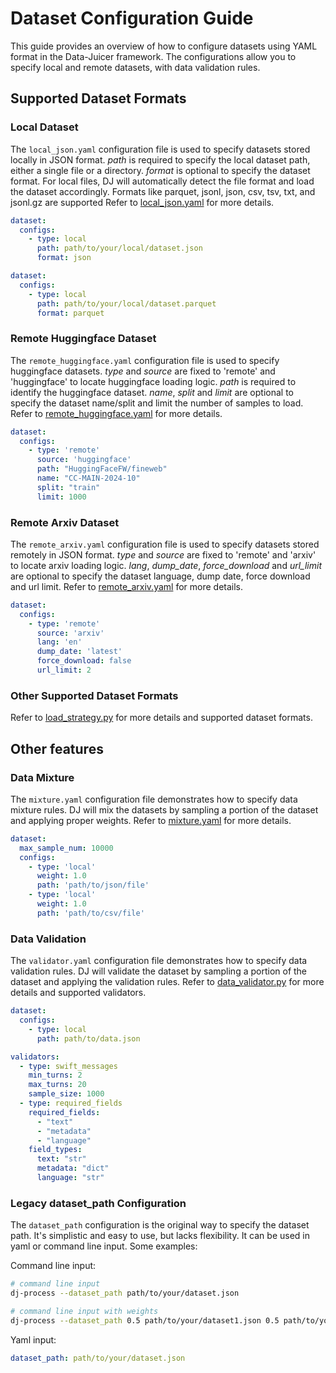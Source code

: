 # Dataset Configuration Guide

This guide provides an overview of how to configure datasets using YAML format in the Data-Juicer framework. The configurations allow you to specify local and remote datasets, with data validation rules.

## Supported Dataset Formats

### Local Dataset

The `local_json.yaml` configuration file is used to specify datasets stored locally in JSON format. *path* is required to specify the local dataset path, either a single file or a directory. *format* is optional to specify the dataset format.
For local files, DJ will automatically detect the file format and load the dataset accordingly. Formats like parquet, jsonl, json, csv, tsv, txt, and jsonl.gz are supported
Refer to [local_json.yaml](https://github.com/data-juicer/data-juicer/blob/main/configs/datasets/local_json.yaml) for more details.
```yaml
dataset:
  configs:
    - type: local
      path: path/to/your/local/dataset.json
      format: json
```

```yaml
dataset:
  configs:
    - type: local
      path: path/to/your/local/dataset.parquet
      format: parquet
```

### Remote Huggingface Dataset

The `remote_huggingface.yaml` configuration file is used to specify huggingface datasets. *type* and *source* are fixed to 'remote' and 'huggingface' to locate huggingface loading logic. *path* is required to identify the huggingface dataset. *name*, *split* and *limit* are optional to specify the dataset name/split and limit the number of samples to load.
Refer to [remote_huggingface.yaml](https://github.com/data-juicer/data-juicer/blob/main/configs/datasets/remote_huggingface.yaml) for more details.

```yaml
dataset:
  configs:
    - type: 'remote'
      source: 'huggingface'
      path: "HuggingFaceFW/fineweb"
      name: "CC-MAIN-2024-10"
      split: "train"
      limit: 1000
```

### Remote Arxiv Dataset

The `remote_arxiv.yaml` configuration file is used to specify datasets stored remotely in JSON format. *type* and *source* are fixed to 'remote' and 'arxiv' to locate arxiv loading logic. *lang*, *dump_date*, *force_download* and *url_limit* are optional to specify the dataset language, dump date, force download and url limit.
Refer to [remote_arxiv.yaml](https://github.com/data-juicer/data-juicer/blob/main/configs/datasets/remote_arxiv.yaml) for more details.

```yaml
dataset:
  configs:
    - type: 'remote'
      source: 'arxiv'
      lang: 'en'
      dump_date: 'latest'
      force_download: false
      url_limit: 2
```

### Other Supported Dataset Formats

Refer to [load_strategy.py](https://github.com/data-juicer/data-juicer/blob/main/data_juicer/core/data/load_strategy.py) for more details and supported dataset formats.


## Other features 

### Data Mixture  

The `mixture.yaml` configuration file demonstrates how to specify data mixture rules. DJ will mix the datasets by sampling a portion of the dataset and applying proper weights.
Refer to [mixture.yaml](https://github.com/data-juicer/data-juicer/blob/main/configs/datasets/mixture.yaml) for more details.
```yaml 
dataset:
  max_sample_num: 10000
  configs:
    - type: 'local'
      weight: 1.0
      path: 'path/to/json/file'
    - type: 'local'
      weight: 1.0
      path: 'path/to/csv/file'
```


### Data Validation 

The `validator.yaml` configuration file demonstrates how to specify data validation rules. DJ will validate the dataset by sampling a portion of the dataset and applying the validation rules.
Refer to [data_validator.py](https://github.com/data-juicer/data-juicer/blob/main/data_juicer/core/data/data_validator.py) for more details and supported validators.
```yaml
dataset:
  configs:
    - type: local
      path: path/to/data.json

validators:
  - type: swift_messages
    min_turns: 2
    max_turns: 20
    sample_size: 1000
  - type: required_fields
    required_fields:
      - "text"
      - "metadata"
      - "language"
    field_types:
      text: "str"
      metadata: "dict"
      language: "str"
```


### Legacy dataset_path Configuration

The `dataset_path` configuration is the original way to specify the dataset path. It's simplistic and easy to use, but lacks flexibility. It can be used in yaml or command line input. Some examples:

Command line input:
```bash
# command line input
dj-process --dataset_path path/to/your/dataset.json

# command line input with weights
dj-process --dataset_path 0.5 path/to/your/dataset1.json 0.5 path/to/your/dataset2.json
```

Yaml input:
```yaml
dataset_path: path/to/your/dataset.json
```
